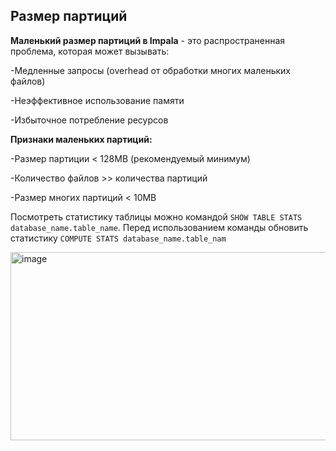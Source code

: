 ## Размер партиций

**Маленький размер партиций в Impala** - это распространенная проблема, которая может вызывать:

-Медленные запросы (overhead от обработки многих маленьких файлов)

-Неэффективное использование памяти

-Избыточное потребление ресурсов

**Признаки маленьких партиций:**

-Размер партиции < 128MB (рекомендуемый минимум)

-Количество файлов >> количества партиций

-Размер многих партиций < 10MB

Посмотреть статистику таблицы можно командой `SHOW TABLE STATS database_name.table_name`. Перед использованием команды обновить статистику `COMPUTE STATS database_name.table_nam`

<img width="1356" height="301" alt="image" src="https://github.com/user-attachments/assets/00366d21-1bfc-41fa-a4d4-ae5ef2a7161e" />
